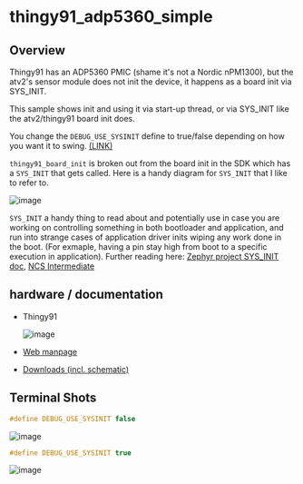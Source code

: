 # thingy91_adp5360_simple

## Overview
Thingy91 has an ADP5360 PMIC (shame it's not a Nordic nPM1300), but the atv2's sensor module does not init the device, it happens as a board init via SYS_INIT.

This sample shows init and using it via start-up thread, or via SYS_INIT like the atv2/thingy91 board init does.

You change the `DEBUG_USE_SYSINIT` define to true/false depending on how you want it to swing. [(LINK)](https://github.com/droidecahedron/thingy91_adp5360_simple/blob/52a1d335fbc818c2e4deb9e9d2e18d38b7672f8d/src/main.c#L16)

`thingy91_board_init` is broken out from the board init in the SDK which has a `SYS_INIT` that gets called. Here is a handy diagram for `SYS_INIT` that I like to refer to.

![image](https://github.com/droidecahedron/thingy91_adp5360_simple/assets/63935881/9b8076cf-b1c9-422e-8dfe-1ba4d923207c)

`SYS_INIT` a handy thing to read about and potentially use in case you are working on controlling something in both bootloader and application, and run into strange cases of application driver inits wiping any work done in the boot. (For exmaple, having a pin stay high from boot to a specific execution in application). Further reading here: [Zephyr project SYS_INIT doc](https://docs.zephyrproject.org/latest/doxygen/html/group__sys__init.html), [NCS Intermediate](https://academy.nordicsemi.com/courses/nrf-connect-sdk-intermediate/lessons/lesson-1-zephyr-rtos-advanced/topic/boot-up-sequence-execution-context/)

## hardware / documentation
- Thingy91
  
  ![image](https://github.com/droidecahedron/thingy91_adp5360_simple/assets/63935881/22f5c0fe-d8a3-462c-ace9-84259d406d86)

- [Web manpage](https://docs.nordicsemi.com/category/thingy91-category)
- [Downloads (incl. schematic)](https://www.nordicsemi.com/Products/Development-hardware/Nordic-Thingy-91/Download)


## Terminal Shots
```c
#define DEBUG_USE_SYSINIT false
```

![image](https://github.com/droidecahedron/thingy91_adp5360_simple/assets/63935881/fdea31a6-c61c-49b4-9a74-197b88b24a8e)

```c
#define DEBUG_USE_SYSINIT true
```

![image](https://github.com/droidecahedron/thingy91_adp5360_simple/assets/63935881/45a3dd6e-557a-4e21-ac62-e8f70db3eadf)

